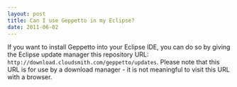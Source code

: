 ```yaml
---
layout: post
title: Can I use Geppetto in my Eclipse?
date: 2011-06-02
---
```

If you want to install Geppetto into your Eclipse IDE, you can do so by giving the Eclipse
update manager this repository URL: `http://download.cloudsmith.com/geppetto/updates`.
Please note that this URL is for use by a download manager - it is not meaningful
to visit this URL with a browser.
